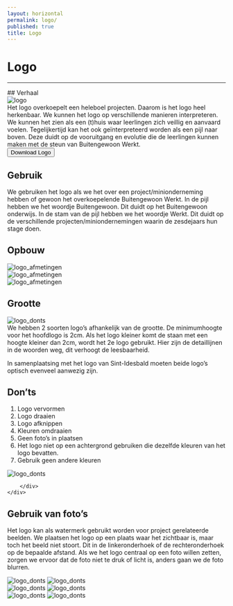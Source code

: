 ```yaml
---
layout: horizontal
permalink: logo/
published: true
title: Logo 
---
```


# Logo
<hr>
## Verhaal
<div class="container">
    <div class="row">
        <div class="col">
           <img src="{{ '/images/CoppensL_BgW_PMS7737C-PMS161C_groot.png' | relative_url }}" alt="logo" class="w-100">
        </div>
        <div class="col">
Het logo overkoepelt een heleboel projecten. Daarom is het logo heel herkenbaar.
We kunnen het logo op verschillende manieren interpreteren. We kunnen het zien als een (t)huis waar leerlingen zich veillig en aanvaard voelen. Tegelijkertijd kan het ook geïnterpreteerd worden als een pijl naar boven. Deze duidt op de vooruitgang en evolutie die de leerlingen kunnen maken met de steun van Buitengewoon Werkt. 
        </div>
    </div>
</div>

<div class="container">
<div class="row">
<div class="col"> </div>
<div class="col"> </div>
<div class="col"> </div>
<div class="col">
<a href="downloads/Logo_BgW.zip"><button type="button" class="btn btn-secondary btn-lg btn-block" id="downloadbutton">Download Logo</button></a>


</div>
<div class="col"></div>
</div>
</div>  

## Gebruik
We gebruiken het logo als we het over een project/minionderneming hebben of gewoon het overkoepelende Buitengewoon Werkt.
In de pijl hebben we het woordje Buitengewoon. Dit duidt op het Buitengewoon onderwijs.
In de stam van de pijl hebben we het woordje Werkt. Dit duidt op de verschillende projecten/miniondernemingen waarin de zesdejaars hun stage doen. 

## Opbouw
<div class="container">
<div class="row">
<div class="col"> <img src="{{ '/images/afmetingen-logo.jpg' | relative_url }}" alt="logo_afmetingen" class="w-100">
</div>
<div class="col"><img src="{{ '/images/perspectief.png' | relative_url }}" alt="logo_afmetingen" class="w-100">
 </div>
</div>
<div class="row">
<div class="col"><img src="{{ '/images/fascinate.jpg' | relative_url }}" alt="logo_afmetingen" class="w-100"></div>
<div class="col"></div>
  </div>


## Grootte
<div class="container">
<div class="row">
<div class="col"><img src="{{ '/images/Logo_grootte.jpg' | relative_url }}" alt="logo_donts" class="w-100">
 </div>
 <div class="col"> We hebben 2 soorten logo’s afhankelijk van de grootte. 
De minimumhoogte voor het hoofdlogo is 2cm. 
Als het logo kleiner komt de staan met een hoogte kleiner dan 2cm, wordt het 2e logo gebruikt. Hier zijn de detaillijnen in de woorden weg, dit verhoogt de leesbaarheid. 
</div>
 </div>
  </div>
  
  


In samenplaatsing met het logo van Sint-Idesbald moeten beide logo’s optisch evenveel aanwezig zijn. 

## Don’ts
<div class="container">
    <div class="row">
        <div class="col">
            <ol>
                    <li>Logo vervormen</li>
                    <li>Logo draaien</li>
                    <li>Logo afknippen</li>
                    <li>Kleuren omdraaien</li>
                    <li>Geen foto’s in plaatsen</li>
                    <li>Het logo niet op een achtergrond gebruiken die dezelfde kleuren van het logo bevatten.</li>
                    <li>Gebruik geen andere kleuren</li>
            </ol>    
        </div>
        <div class="col">
<img src="{{ '/images/Logo_gebruik_donts.jpg' | relative_url }}" alt="logo_donts" class="w-100">

        </div>
    </div>
</div>



## Gebruik van foto’s
Het logo kan als watermerk gebruikt worden voor project gerelateerde beelden. We plaatsen het logo op een plaats waar het zichtbaar is, maar toch het beeld niet stoort. Dit in de linkeronderhoek of de rechteronderhoek op de bepaalde afstand. Als we het logo centraal op een foto willen zetten, zorgen we ervoor dat de foto niet te druk of licht is, anders gaan we de foto blurren. 

<div class="container">
<div class="row">
<div class="col"> <div class="foo">
<img src="{{ '/images/logo-op-foto-rechthoek.jpg' | relative_url }}" alt="logo_donts" class="w-100">
<img src="{{ '/images/logo-op-foto-rechthoek-afm.jpg' | relative_url }}" alt="logo_donts" class="w-100">
</div></div>
<div class="col"><div class="foo">
<img src="{{ '/images/logo-op-foto-vierkant.jpg' | relative_url }}" alt="logo_donts" class="w-100">
<img src="{{ '/images/logo-op-foto-vierkant-afm.jpg' | relative_url }}" alt="logo_donts" class="w-100">
</div> </div>
<div class="col"><div class="foo">
<img src="{{ '/images/logo-op-foto-wit.jpg' | relative_url }}" alt="logo_donts" class="w-100">
<img src="{{ '/images/logo-op-foto-wit-afm.jpg' | relative_url }}" alt="logo_donts" class="w-100">
</div> </div>
</div> 
</div>














